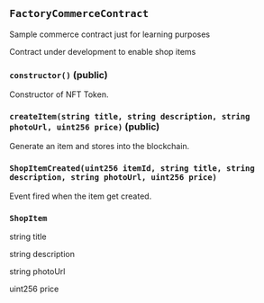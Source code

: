 ## `FactoryCommerceContract`

Sample commerce contract just for learning purposes


Contract under development to enable shop items



### `constructor()` (public)

Constructor of NFT Token.



### `createItem(string title, string description, string photoUrl, uint256 price)` (public)

Generate an item and stores into the blockchain.





### `ShopItemCreated(uint256 itemId, string title, string description, string photoUrl, uint256 price)`

Event fired when the item get created.




### `ShopItem`


string title


string description


string photoUrl


uint256 price



